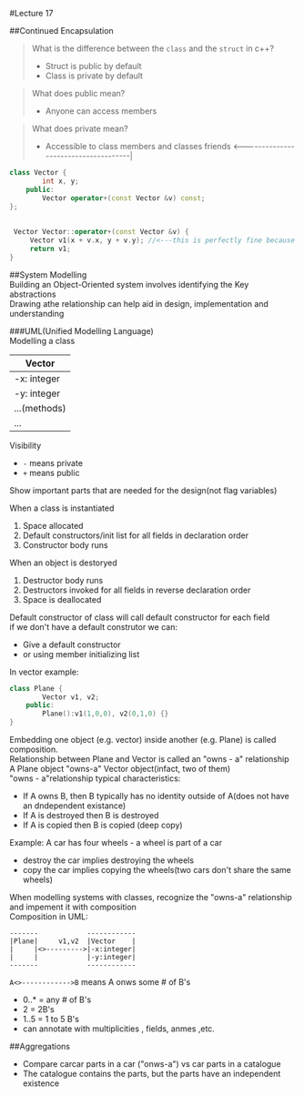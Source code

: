 #Lecture 17  

##Continued Encapsulation  

>What is the difference between the `class` and the `struct` in c++?  
>- Struct is public by default
>- Class is private by default  
  

>What does public mean?  
>- Anyone can access members  

  
>What does private mean?  
>- Accessible to class members and classes friends  <-------------------------------------|

```C++																		
class Vector {																 |
		int x, y;															 |
	public:																	 |
		Vector operator+(const Vector &v) const;						     |
};																			 |		
																			 |		
																			 |
 Vector Vector::operator+(const Vector &v) {								 |
	 Vector v1(x + v.x, y + v.y); //<---this is perfectly fine because of ---|
	 return v1;
}
```

##System Modelling  
Building an Object-Oriented system involves identifying the Key abstractions  
Drawing athe relationship can help aid in design, implementation and understanding  

###UML(Unified Modelling Language)  
Modelling a class  
   
| Vector |
| ------ |
| -x: integer |
| -y: integer |
| ...(methods) |
| ... |  
  
Visibility  
- `-` means private
- `+` means public
  
Show important parts that are needed for the design(not flag variables)  

When a class is instantiated  
1. Space allocated  
2. Default constructors/init list for all fields in declaration order  
3. Constructor body runs  
  
When an object is destoryed  
1. Destructor body runs  
2. Destructors invoked for all fields in reverse declaration order  
3. Space is deallocated  
  
Default constructor of class will call default constructor for each field  
if we don't have a default construtor we can:  
- Give a default constructor
- or using member initializing list

In vector example:  
```C++
class Plane {
		Vector v1, v2;
	public:
		Plane():v1(1,0,0), v2(0,1,0) {}
}
```
Embedding one object (e.g. vector) inside another (e.g. Plane) is called composition.  
Relationship between Plane and Vector is called an "owns - a" relationship  
A Plane object "owns-a" Vector object(infact, two of them)  
"owns - a"relationship typical characteristics:  
- If A owns B, then B typically has no identity outside of A(does not have an dndependent existance)  
- If A is destroyed then B is destroyed 
- If A is copied then B is copied (deep copy)  

Example: A car has four wheels - a wheel is part of a car  
- destroy the car implies destroying the wheels  
- copy the car implies copying the wheels(two cars don't share the same wheels)  
  
When modelling systems with classes, recognize the "owns-a" relationship and impement it with composition  
Composition in UML:  
```
-------			   ------------
|Plane|	    v1,v2  |Vector    |
|     |<>--------->|-x:integer|
|	  |			   |-y:integer|
-------			   ------------
```
`A<>------------>B` means A onws some # of B's
- 0..* = any # of B's 
- 2 = 2B's
- 1..5 = 1 to 5 B's
- can annotate with multiplicities , fields, anmes ,etc.  



##Aggregations
- Compare carcar parts in a car ("onws-a") vs car parts in a catalogue
- The catalogue contains the parts, but the parts have an independent existence  


